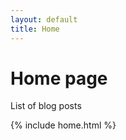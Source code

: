 ```yaml
---
layout: default
title: Home
---
```

# Home page

List of blog posts

<div>{% include home.html %}</h1>
